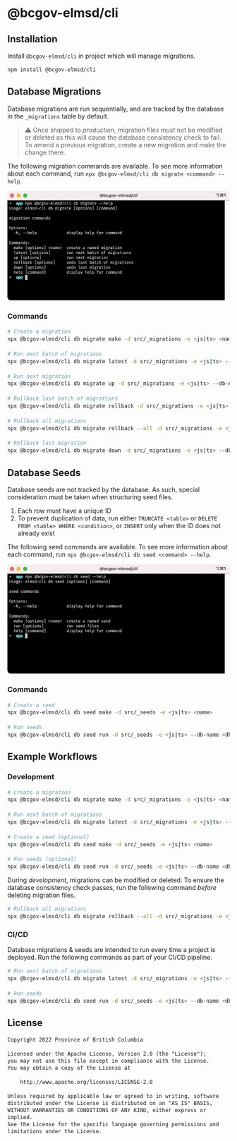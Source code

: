 # @bcgov-elmsd/cli

## Installation

Install `@bcgov-elmsd/cli` in project which will manage migrations.

```sh
npm install @bcgov-elmsd/cli
```

## Database Migrations

Database migrations are run sequentially, and are tracked by the database in the `_migrations` table by default.

> ⚠️ Once shipped to _production_, migration files _must_ not be modified or deleted as this will cause the database consistency check to fail. To amend a previous migration, create a new migration and make the change there.

The following migration commands are available. To see more information about each command, run `npx @bcgov-elmsd/cli db migrate <command> --help`.

![npx @bcgov-elmsd/cli db migrate --help](https://raw.githubusercontent.com/bcgov/elmsd-nodejs/main/packages/cli/public/static/db-migrate-help.png)

### Commands

```sh
# Create a migration
npx @bcgov-elmsd/cli db migrate make -d src/_migrations -e <js|ts> <name>

# Run next batch of migrations
npx @bcgov-elmsd/cli db migrate latest -d src/_migrations -e <js|ts> --db-name <db-name> --db-host <db-host> --db-port <db-port> --db-user <db-user> --db-pass <db-pass>

# Run next migration
npx @bcgov-elmsd/cli db migrate up -d src/_migrations -e <js|ts> --db-name <db-name> --db-host <db-host> --db-port <db-port> --db-user <db-user> --db-pass <db-pass>

# Rollback last batch of migrations
npx @bcgov-elmsd/cli db migrate rollback -d src/_migrations -e <js|ts> --db-name <db-name> --db-host <db-host> --db-port <db-port> --db-user <db-user> --db-pass <db-pass>

# Rollback all migrations
npx @bcgov-elmsd/cli db migrate rollback --all -d src/_migrations -e <js|ts> --db-name <db-name> --db-host <db-host> --db-port <db-port> --db-user <db-user> --db-pass <db-pass>

# Rollback last migration
npx @bcgov-elmsd/cli db migrate down -d src/_migrations -e <js|ts> --db-name <db-name> --db-host <db-host> --db-port <db-port> --db-user <db-user> --db-pass <db-pass>
```

## Database Seeds

Database seeds are not tracked by the database. As such, special consideration must be taken when structuring seed files.

1. Each row must have a unique ID
2. To prevent duplication of data, run either `TRUNCATE <table>` or `DELETE FROM <table> WHERE <condition>`, or `INSERT` only when the ID does not already exist

The following seed commands are available. To see more information about each command, run `npx @bcgov-elmsd/cli db seed <command> --help`.

![npx @bcgov-elmsd/cli db seed --help](https://raw.githubusercontent.com/bcgov/elmsd-nodejs/main/packages/cli/public/static/db-seed-help.png)

### Commands

```sh
# Create a seed
npx @bcgov-elmsd/cli db seed make -d src/_seeds -e <js|ts> <name>

# Run seeds
npx @bcgov-elmsd/cli db seed run -d src/_seeds -e <js|ts> --db-name <db-name> --db-host <db-host> --db-port <db-port> --db-user <db-user> --db-pass <db-pass>
```

## Example Workflows

### Development

```sh
# Create a migration
npx @bcgov-elmsd/cli db migrate make -d src/_migrations -e <js|ts> <name>

# Run next batch of migrations
npx @bcgov-elmsd/cli db migrate latest -d src/_migrations -e <js|ts> --db-name <db-name> --db-host <db-host> --db-port <db-port> --db-user <db-user> --db-pass <db-pass>

# Create a seed (optional)
npx @bcgov-elmsd/cli db seed make -d src/_seeds -e <js|ts> <name>

# Run seeds (optional)
npx @bcgov-elmsd/cli db seed run -d src/_seeds -e <js|ts> --db-name <db-name> --db-host <db-host> --db-port <db-port> --db-user <db-user> --db-pass <db-pass>
```

During _development_, migrations can be modified or deleted. To ensure the database consistency check passes, run the following command _before_ deleting migration files.

```sh
# Rollback all migrations
npx @bcgov-elmsd/cli db migrate rollback --all -d src/_migrations -e <js|ts> --db-name <db-name> --db-host <db-host> --db-port <db-port> --db-user <db-user> --db-pass <db-pass>
```

### CI/CD

Database migrations & seeds are intended to run every time a project is deployed. Run the following commands as part of your CI/CD pipeline.

```sh
# Run next batch of migrations
npx @bcgov-elmsd/cli db migrate latest -d src/_migrations -e <js|ts> --db-name <db-name> --db-host <db-host> --db-port <db-port> --db-user <db-user> --db-pass <db-pass>

# Run seeds
npx @bcgov-elmsd/cli db seed run -d src/_seeds -e <js|ts> --db-name <db-name> --db-host <db-host> --db-port <db-port> --db-user <db-user> --db-pass <db-pass>
```

## License

```
Copyright 2022 Province of British Columbia

Licensed under the Apache License, Version 2.0 (the "License");
you may not use this file except in compliance with the License.
You may obtain a copy of the License at

    http://www.apache.org/licenses/LICENSE-2.0

Unless required by applicable law or agreed to in writing, software
distributed under the License is distributed on an "AS IS" BASIS,
WITHOUT WARRANTIES OR CONDITIONS OF ANY KIND, either express or implied.
See the License for the specific language governing permissions and
limitations under the License.
```
